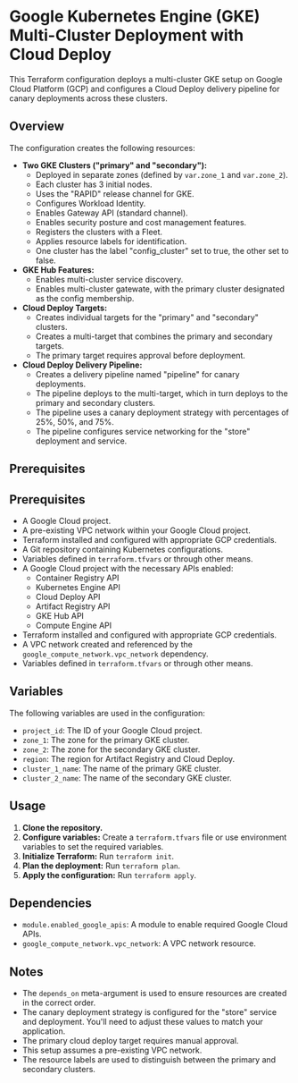 # Google Kubernetes Engine (GKE) Multi-Cluster Deployment with Cloud Deploy

This Terraform configuration deploys a multi-cluster GKE setup on Google Cloud Platform (GCP) and configures a Cloud Deploy delivery pipeline for canary deployments across these clusters.

## Overview

The configuration creates the following resources:

* **Two GKE Clusters ("primary" and "secondary"):**
    * Deployed in separate zones (defined by `var.zone_1` and `var.zone_2`).
    * Each cluster has 3 initial nodes.
    * Uses the "RAPID" release channel for GKE.
    * Configures Workload Identity.
    * Enables Gateway API (standard channel).
    * Enables security posture and cost management features.
    * Registers the clusters with a Fleet.
    * Applies resource labels for identification.
    * One cluster has the label "config\_cluster" set to true, the other set to false.
* **GKE Hub Features:**
    * Enables multi-cluster service discovery.
    * Enables  multi-cluster gatewate, with the primary cluster designated as the config membership.
* **Cloud Deploy Targets:**
    * Creates individual targets for the "primary" and "secondary" clusters.
    * Creates a multi-target that combines the primary and secondary targets.
    * The primary target requires approval before deployment.
* **Cloud Deploy Delivery Pipeline:**
    * Creates a delivery pipeline named "pipeline" for canary deployments.
    * The pipeline deploys to the multi-target, which in turn deploys to the primary and secondary clusters.
    * The pipeline uses a canary deployment strategy with percentages of 25%, 50%, and 75%.
    * The pipeline configures service networking for the "store" deployment and service.

## Prerequisites
## Prerequisites

* A Google Cloud project.
* A pre-existing VPC network within your Google Cloud project.
* Terraform installed and configured with appropriate GCP credentials.
* A Git repository containing Kubernetes configurations.
* Variables defined in `terraform.tfvars` or through other means.
* A Google Cloud project with the necessary APIs enabled:
    * Container Registry API
    * Kubernetes Engine API
    * Cloud Deploy API
    * Artifact Registry API
    * GKE Hub API
    * Compute Engine API
* Terraform installed and configured with appropriate GCP credentials.
* A VPC network created and referenced by the `google_compute_network.vpc_network` dependency.
* Variables defined in `terraform.tfvars` or through other means.

## Variables

The following variables are used in the configuration:

* `project_id`: The ID of your Google Cloud project.
* `zone_1`: The zone for the primary GKE cluster.
* `zone_2`: The zone for the secondary GKE cluster.
* `region`: The region for Artifact Registry and Cloud Deploy.
* `cluster_1_name`: The name of the primary GKE cluster.
* `cluster_2_name`: The name of the secondary GKE cluster.

## Usage

1.  **Clone the repository.**
2.  **Configure variables:** Create a `terraform.tfvars` file or use environment variables to set the required variables.
3.  **Initialize Terraform:** Run `terraform init`.
4.  **Plan the deployment:** Run `terraform plan`.
5.  **Apply the configuration:** Run `terraform apply`.

## Dependencies

* `module.enabled_google_apis`: A module to enable required Google Cloud APIs.
* `google_compute_network.vpc_network`: A VPC network resource.

## Notes

* The `depends_on` meta-argument is used to ensure resources are created in the correct order.
* The canary deployment strategy is configured for the "store" service and deployment. You'll need to adjust these values to match your application.
* The primary cloud deploy target requires manual approval.
* This setup assumes a pre-existing VPC network.
* The resource labels are used to distinguish between the primary and secondary clusters.